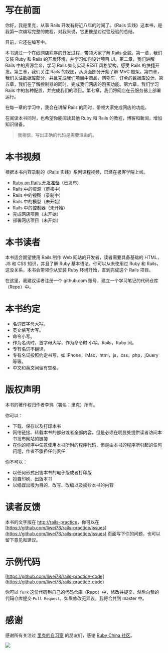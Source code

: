 # 写在前面

你好，我是里克，从事 Rails 开发有将近八年的时间了。《Rails 实践》这本书，是我第一次编写完整的教程，对我来说，它更像是对过往经验的总结。

目前，它还在编写中。

本书通过一个在线网店程序的开发过程，带领大家了解 Rails 全貌。第一章，我们安装 Ruby 和 Rails 的开发环境，并学习如何设计项目 UI。第二章，我们讲解 Rails 中的资源含义，学习 Rails 如何实现 REST 风格架构，感受 Rails 的快捷开发。第三章，我们关注 Rails 的视图，从页面部分开始了解 MVC 框架。第四章，我们关注数据库部分，并且完成我们项目中商品，购物车，订单的数据库设计。第五章，我们在了解控制器的同时，完成我们网店的购买功能。第六章，我们学习 Rails 中的各种配置，并完成我们的项目。第七章，我们将网店在云服务器上部署运行。

在每一章的学习中，我会在讲解 Rails 的同时，带领大家完成网店的功能。

在阅读本书同时，也希望你能阅读其他 Ruby 和 Rails 的教程，博客和新闻，增加知识储备。

> 我相信，写出正确的代码是需要理由的。

# 本书视频

根据本书内容录制的《Rails 实践》系列课程视频，已经在极客学院上线。

* [Ruby on Rails 开发准备](http://www.jikexueyuan.com/course/650.html?hmsr=teacher_liweirails_c650)（已发布）
* Rails 中的资源（审核中）
* Rails 中的视图（录制中）
* Rails 中的模型（未开始）
* Rails 中的控制器（未开始）
* 完成网店项目（未开始）
* 部署网店项目（未开始）

# 本书读者

本书适合期望使用 Rails 制作 Web 网站的开发者，读者需要具备基础的 HTML，JS 和 CSS 知识，并且了解 Ruby 基本语法。你可以从未使用过 Ruby 和 Rails，这没关系，本书会带领你从安装 Ruby 环境开始，直到完成这个 Rails 项目。

在这里，我建议读者注册一个 github.com 账号，建立一个学习笔记的代码仓库（Repo）中。

# 本书约定

* 名词首字母大写。
* 英文缩写大写。
* 命令小写。
* 作为名词时，首字母大写，作为命令时 小写。Rails，Ruby 同。
* 专有名词不翻译。
* 专有名词按照约定书写，如 iPhone，iMac，html，js，css，php，jQuery 等等。
* 中文和英文间留有空格。

# 版权声明

本书的著作权归作者李玮（署名：里克）所有。

你可以：

* 下载、保存以及打印本书
* 网络链接、转载本书的部分或者全部内容，但是必须在明显处提供读者访问本书发布网站的链接
* 在你的程序中任意使用本书所附的程序代码，但是由本书的程序所引起的任何问题，作者不承担任何责任

你不可以：

* 以任何形式出售本书的电子版或者打印版
* 擅自印刷、出版本书
* 以纸媒出版为目的，改写、改编以及摘抄本书的内容

# 读者反馈

本书的文字版在 [http://rails-practice](http://rails-practice)，你可以在 [https://github.com/liwei78/rails-practice/issues](https://github.com/liwei78/rails-practice/issues) 页面写下你的问题，也可以留下意见和建议。

# 示例代码

[https://github.com/liwei78/rails-practice-code](https://github.com/liwei78/rails-practice-code)

你可以 `fork` 这份代码到自己的代码仓库（Repo）中，修改并提交，然后向我的代码仓库提交 `Pull Request`，如果修改无异议，我将合并到 master 中。

# 感谢

感谢所有关注过 [里克的自习室](http://railser.cn/) 的朋友们，感谢 [Ruby China 社区](https://ruby-china.org)。

![](http://railser.cn/uploads/weixin.jpg)
